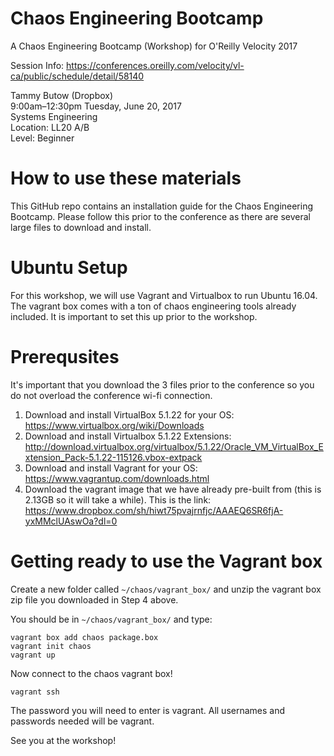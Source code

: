 # Chaos Engineering Bootcamp
A Chaos Engineering Bootcamp (Workshop) for O'Reilly Velocity 2017

Session Info: https://conferences.oreilly.com/velocity/vl-ca/public/schedule/detail/58140

Tammy Butow (Dropbox)</br>
9:00am–12:30pm Tuesday, June 20, 2017 </br>
Systems Engineering </br>
Location: LL20 A/B </br>
Level: Beginner </br>

# How to use these materials
This GitHub repo contains an installation guide for the Chaos Engineering Bootcamp. Please follow this prior to the conference as there are several large files to download and install. 

# Ubuntu Setup
For this workshop, we will use Vagrant and Virtualbox to run Ubuntu 16.04. The vagrant box comes with a ton of chaos engineering tools already included. It is important to set this up prior to the workshop.

# Prerequsites
It's important that you download the 3 files prior to the conference so you do not overload the conference wi-fi connection.
1. Download and install VirtualBox 5.1.22 for your OS: https://www.virtualbox.org/wiki/Downloads
2. Download and install Virtualbox 5.1.22 Extensions: http://download.virtualbox.org/virtualbox/5.1.22/Oracle_VM_VirtualBox_Extension_Pack-5.1.22-115126.vbox-extpack
3. Download and install Vagrant for your OS: https://www.vagrantup.com/downloads.html
4. Download the vagrant image that we have already pre-built from (this is 2.13GB so it will take a while). This is the link: https://www.dropbox.com/sh/hiwt75pvajrnfjc/AAAEQ6SR6fjA-yxMMclUAswOa?dl=0

# Getting ready to use the Vagrant box
Create a new folder called `~/chaos/vagrant_box/` and unzip the vagrant box zip file you downloaded in Step 4 above.
 
You should be in `~/chaos/vagrant_box/` and type:

    vagrant box add chaos package.box
    vagrant init chaos
    vagrant up

Now connect to the chaos vagrant box!

    vagrant ssh

The password you will need to enter is vagrant. 
All usernames and passwords needed will be vagrant.

See you at the workshop!
